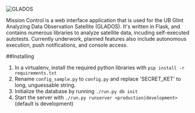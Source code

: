 ![GLADOS](http://i.imgur.com/126tjc6.png "Glados Logo")

Mission Control is a web interface application that is used for the UB Glint Analyzing Data Observation Satellite (GLADOS). It's written in Flask, and contains numerous libraries to analyze satellite data, incuding self-executed autotests. Currently underwork, planned features also include autonomous execution, push notifications, and console access.

##Installing
1. In a virtualenv, install the required python libraries with ```pip install -r requirements.txt```
2. Rename ```config_sample.py``` to ```config.py``` and replace 'SECRET_KET' to long, unguessable string.
3. Initialize the database by running ```./run.py db init```
4. Start the server with ```./run.py runserver <production|development>``` (default is development)
